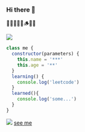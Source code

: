 ### Hi there 👋

🏃‍♀️🧱🏃‍♀️🪵🏃‍♀

![](https://avatars.githubusercontent.com/u/46018456?v=4)

```Javascript
class me {
  constructor(parameters) {
    this.name = '***'
    this.age = '**'
  }
  learning() {
    console.log('leetcode')
  }
  learned(){
    console.log('some...')
  }
}
```

![](https://static.leetcode-cn.com/cn-mono-assets/production/assets/logo-dark-cn.c42314a8.svg)
<a href="https://leetcode-cn.com/u/fridaysunnyd/">see me</a>
<!--
**fridaysunnyd/fridaysunnyd** is a ✨ _special_ ✨ repository because its `README.md` (this file) appears on your GitHub profile.

Here are some ideas to get you started:

- 🔭 I’m currently working on ...
- 🌱 I’m currently learning ...
- 👯 I’m looking to collaborate on ...
- 🤔 I’m looking for help with ...
- 💬 Ask me about ...
- 📫 How to reach me: ...
- 😄 Pronouns: ...
- ⚡ Fun fact: ...
-->
